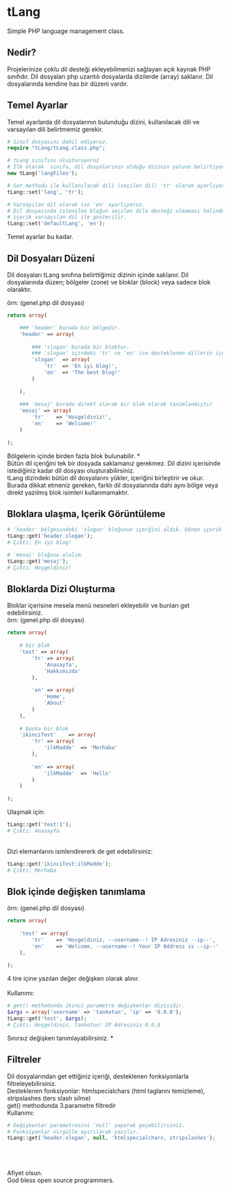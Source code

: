 tLang
=====

Simple PHP language management class.

## Nedir?
Projelerinize çoklu dil desteği ekleyebilmenizi sağlayan açık kaynak PHP sınıfıdır.
Dil dosyaları php uzantılı dosyalarda dizilerde (array) saklanır.
Dil dosyalarında kendine has bir düzeni vardır.

## Temel Ayarlar
Temel ayarlarda dil dosyalarının bulunduğu dizini, kullanılacak dili ve varsayılan dili belirtmemiz gerekir.
```php
# Sınıf dosyasını dahil ediyoruz.
require "tLang/tLang.class.php";

# tLang sınıfını oluşturuyoruz
# Ilk olarak  sınıfa, dil dosyalarının olduğu dizinin yolunu belirtiyoruz.
new tLang('langFiles');

# Set methodu ile kullanılacak dili (seçilen dil) 'tr' olarak ayarlıyoruz.
tLang::set('lang', 'tr');

# Varsayılan dil olarak ise 'en' ayarlıyoruz.
# Dil dosyasında istenilen bloğun seçilen dile desteği olmaması halinde,
# içerik varsayılan dil ile gösterilir.
tLang::set('defaultLang', 'en');
```
Temel ayarlar bu kadar.

## Dil Dosyaları Düzeni
Dil dosyaları tLang sınıfına belirttiğimiz dizinin içinde saklanır. Dil dosyalarında düzen; bölgeler (zone) ve bloklar (block) veya sadece blok olaraktır.

örn: (genel.php dil dosyası)
```php
return array(

	### 'header' burada bir bölgedir.
	'header' => array(
    
		### 'slogan' burada bir bloktur.
		### 'slogan' içindeki 'tr' ve 'en' ise desteklenen dillerin içerikleridir.
		'slogan'  => array(
			'tr'  => 'En iyi blog!',
			'en'  => 'The best blog!'
		)
    
	),
	
	### 'mesaj' burada direkt olarak bir blok olarak tanımlanmıştır
	'mesaj'	=> array(
		'tr'	=> 'Hosgeldiniz!',
		'en'	=> 'Welcome!'
	)
  
);
```
Bölgelerin içinde birden fazla blok bulunabilir. *<br/>
Bütün dil içeriğini tek bir dosyada saklamanız gerekmez. Dil dizini içerisinde istediğiniz kadar dil dosyası oluşturabilirsiniz.<br/>tLang dizindeki bütün dil dosyalarını yükler, içeriğini birleştirir ve okur.
Burada dikkat etmeniz gereken, farklı dil dosyalarında dahi aynı bölge veya direkt yazılmış blok isimleri kullanmamaktır.

## Bloklara ulaşma, Içerik Görüntüleme
```php
# 'header' bölgesindeki 'slogan' bloğunun içerğini aldık. Dönen içerik 'tr' formatındadır.
tLang::get('header.slogan');
# Çıktı: En iyi blog!

# 'mesaj' bloğunu alalım.
tLang::get('mesaj');
# Çıktı: Hoşgeldiniz!
```

## Bloklarda Dizi Oluşturma
Bloklar içerisine mesela menü nesneleri ekleyebilir ve bunları get edebilirsiniz.
<br/>örn: (genel.php dil dosyası)
```php
return array(
	
	# bir blok
	'test' => array(
		'tr' => array(
			'Anasayfa',
			'Hakkımızda'
		),
		
		'en' => array(
			'Home',
			'About'
		)
	),
	
	# baska bir blok
	'ikinciTest'	=> array(
		'tr' => array(
			'ilkMadde'	=> 'Merhaba'
		),
		
		'en' => array(
			'ilkMadde'	=> 'Hello'
		)
	)
	
);
```

Ulaşmak için:
```php
tLang::get('test:1');
# Çıktı: Anasayfa
```
<br/> Dizi elemanlarını ismlendirererk de get edebilirsiniz:
```php
tLang::get('ikinciTest:ilkMadde');
# Çıktı: Merhaba
```

## Blok içinde değişken tanımlama

örn: (genel.php dil dosyası)
```php
return array(
	
	'test' => array(
		'tr'	=> 'Hosgeldiniz, --username--! IP Adresiniz --ip--',
		'en'	=> 'Welcome, --username--! Your IP Address is --ip--'
	),
	
);
```
4 tire içine yazılan değer değişken olarak alınır.
<br/><br/>Kullanımı:
```php
# get() methodunda ikinci parametre değişkenler dizisidir.
$args = array('username' => 'tankotun', 'ip' => '0.0.0');
tLang::get('test', $args);
# Çıktı: Hoşgeldiniz, tankotun! IP Adresiniz 0.0.0
```
Sınırsız değişken tanımlayabilirsiniz. *

## Filtreler
Dil dosyalarından get ettiğiniz içeriği, desteklenen fonksiyonlarla filtreleyebilirsiniz.
<br/>Desteklenen fonksiyonlar: htmlspecialchars (html taglarını temizleme), stripslashes (ters slash silme)
<br/>get() methodunda 3.parametre filtredir
<br/>Kullanımı:
```php
# Değişkenler parametresini 'null' yaparak geçebilirsiniz.
# Fonksiyonlar virgülle ayırılarak yazılır. 
tLang::get('header.slogan', null, 'htmlspecialchars, stripslashes');
```

<br/><br/><br/>Afiyet olsun.<br/>
God bless open source programmers.
